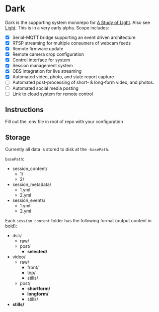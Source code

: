 # Dark 

Dark is the supporting system monorepo for [A Study of Light](https://www.youtube.com/@StudyOfLight). Also see [Light](https://github.com/GKStretton/Light). This is in a very early alpha. Scope includes:

- [x] Serial-MQTT bridge supporting an event driven architecture
- [x] RTSP streaming for multiple consumers of webcam feeds
- [x] Remote firmware update
- [x] Remote camera crop configuration
- [x] Control interface for system
- [x] Session management system
- [x] OBS integration for live streaming
- [x] Automated video, photo, and state report capture
- [ ] Automated post-processing of short- & long-form video, and photos.
- [ ] Automated social media posting
- [ ] Link to cloud system for remote control

## Instructions


Fill out the .env file in root of repo with your configuration


## Storage

Currently all data is stored to disk at the `-basePath`.

`basePath`:
- session_content/
	- 1/
	- 2/
- session_metadata/
	- 1.yml
	- 2.yml
- session_events/
	- 1.yml
	- 2.yml

Each `session_content` folder has the following format (output content in bold):

- dslr/
	- raw/
	- post/
		- **selected/**
- video/
	- raw/
		- front/
		- top/
		- stills/
	- post/
		- **shortform/**
		- **longform/**
		- stills/
- **stills/**